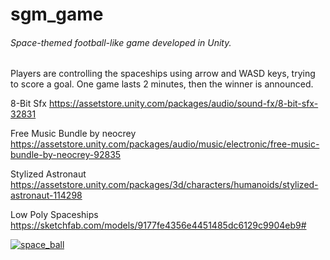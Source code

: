 # sgm_game

###### Space-themed football-like game developed in Unity.

Players are controlling the spaceships using arrow and WASD keys, trying to score a goal. One game lasts 2 minutes, then the winner is announced.

8-Bit Sfx
https://assetstore.unity.com/packages/audio/sound-fx/8-bit-sfx-32831

Free Music Bundle by neocrey
https://assetstore.unity.com/packages/audio/music/electronic/free-music-bundle-by-neocrey-92835

Stylized Astronaut
https://assetstore.unity.com/packages/3d/characters/humanoids/stylized-astronaut-114298

Low Poly Spaceships
https://sketchfab.com/models/9177fe4356e4451485dc6129c9904eb9#


[![space_ball](http://img.youtube.com/vi/Kwm3jOjijeU/0.jpg)](http://www.youtube.com/watch?v=Kwm3jOjijeU)
